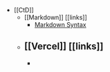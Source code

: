 - [[CtD]]
	- [[Markdown]] [[links]]
		- [Markdown Syntax](https://tinyurl.com/yq7etfx6)
	- [[Vercel]] [[links]]
		-
		-
